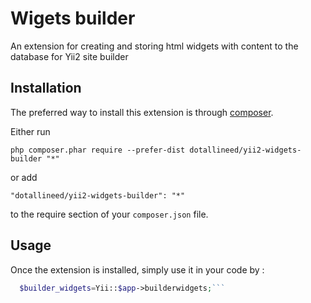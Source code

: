 Wigets builder
==============
An extension for creating and storing html widgets with content to the database for Yii2 site builder

Installation
------------

The preferred way to install this extension is through [composer](http://getcomposer.org/download/).

Either run

```
php composer.phar require --prefer-dist dotallineed/yii2-widgets-builder "*"
```

or add

```
"dotallineed/yii2-widgets-builder": "*"
```

to the require section of your `composer.json` file.


Usage
-----

Once the extension is installed, simply use it in your code by  :

```php
  $builder_widgets=Yii::$app->builderwidgets;```
